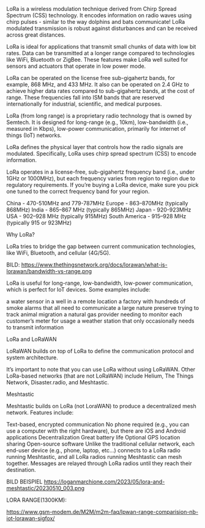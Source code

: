 LoRa is a wireless modulation technique derived from Chirp Spread Spectrum (CSS) technology. It encodes information on radio waves using chirp pulses - similar to the way dolphins and bats communicate! LoRa modulated transmission is robust against disturbances and can be received across great distances.

LoRa is ideal for applications that transmit small chunks of data with low bit rates. Data can be transmitted at a longer range compared to technologies like WiFi, Bluetooth or ZigBee. These features make LoRa well suited for sensors and actuators that operate in low power mode.

LoRa can be operated on the license free sub-gigahertz bands, for example, 868 MHz, and 433 MHz. It also can be operated on 2.4 GHz to achieve higher data rates compared to sub-gigahertz bands, at the cost of range. These frequencies fall into ISM bands that are reserved internationally for industrial, scientific, and medical purposes.




LoRa (from long range) is a proprietary radio technology that is owned by Semtech. It is designed for long-range (e.g., 10km), low-bandwidth (i.e., measured in Kbps), low-power communication, primarily for internet of things (IoT) networks.

LoRa defines the physical layer that controls how the radio signals are modulated. Specifically, LoRa uses chirp spread spectrum (CSS) to encode information.

LoRa operates in a license-free, sub-gigahertz frequency band (i.e., under 1GHz or 1000MHz), but each frequency varies from region to region due to regulatory requirements. If you’re buying a LoRa device, make sure you pick one tuned to the correct frequency band for your region.

China - 470-510MHz and 779-787MHz
Europe - 863–870MHz (typically 868MHz)
India - 865–867 MHz (typically 865MHz)
Japan - 920-923MHz
USA - 902–928 MHz (typically 915MHz)
South America - 915–928 MHz (typically 915 or 923MHz)

Why LoRa?

LoRa tries to bridge the gap between current communication technologies, like WiFi, Bluetooth, and cellular (4G/5G).

BILD:
https://www.thethingsnetwork.org/docs/lorawan/what-is-lorawan/bandwidth-vs-range.png


LoRa is useful for long-range, low-bandwidth, low-power communication, which is perfect for IoT devices. Some examples include:

a water sensor in a well in a remote location
a factory with hundreds of smoke alarms that all need to communicate
a large nature preserve trying to track animal migration
a natural gas provider needing to monitor each customer’s meter for usage
a weather station that only occasionally needs to transmit information


LoRa and LoRaWAN

LoRaWAN builds on top of LoRa to define the communication protocol and system architecture.

It’s important to note that you can use LoRa without using LoRaWAN. Other LoRa-based networks (that are not LoRaWAN) include Helium, The Things Network, Disaster.radio, and Meshtastic.

Meshtastic

Meshtastic builds on LoRa (not LoraWAN) to produce a decentralized mesh network. Features include:

Text-based, encrypted communication
No phone required (e.g., you can use a computer with the right hardware), but there are iOS and Android applications
Decentralization
Great battery life
Optional GPS location sharing
Open-source software
Unlike the traditional cellular network, each end-user device (e.g., phone, laptop, etc…) connects to a LoRa radio running Meshtastic, and all LoRa radios running Meshtastic can mesh together. Messages are relayed through LoRa radios until they reach their destination.

BILD BEISPIEL
https://loganmarchione.com/2023/05/lora-and-meshtastic/20230510_003.png



LORA RANGE(1300KM):

https://www.gsm-modem.de/M2M/m2m-faq/lpwan-range-comparision-nb-iot-lorawan-sigfox/